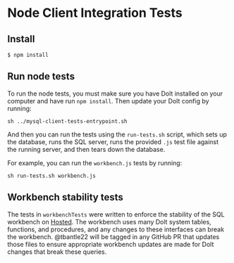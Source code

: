 # Node Client Integration Tests

## Install

```
$ npm install
```

## Run node tests

To run the node tests, you must make sure you have Dolt installed on your computer and
have run `npm install`. Then update your Dolt config by running:

```shell
sh ../mysql-client-tests-entrypoint.sh
```

And then you can run the tests using the `run-tests.sh` script, which sets up the database, runs the SQL server, runs the provided `.js` test file against the running server, and then tears down the database.

For example, you can run the `workbench.js` tests by running:

```shell
sh run-tests.sh workbench.js
```

## Workbench stability tests

The tests in `workbenchTests` were written to enforce the stability of the SQL workbench
on [Hosted](https://hosted.doltdb.com/). The workbench uses many Dolt system tables,
functions, and procedures, and any changes to these interfaces can break the workbench.
@tbantle22 will be tagged in any GitHub PR that updates those files to ensure appropriate
workbench updates are made for Dolt changes that break these queries.
